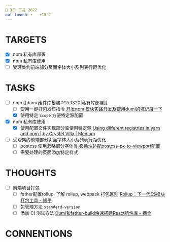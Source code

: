 ```yaml
---
📆 3日 三月 2022
not found: ☀️   +15°C
---
```


# TARGETS
- [x] npm 私有库部署
- [x] npm 私有库使用
- [ ] 受理集约前端部分页面字体大小及列表行距优化

# TASKS
- [ ] npm [[dumi 组件库搭建#^2c1320|私有库部署]]
	- [ ] 使用一键打包发布指令 [开发npm 模块实践开发及使用dumi的坑记录一下](http://www.4k8k.xyz/article/weixin_44070105/119377295)
	- [x] 使用特定 `Scope` 方便特定源配置
- [x] npm 私有库使用
	- [x] 使用配置文件实现部分库使用特定源 [Using different registries in yarn and npm | by Crysfel Villa | Medium](https://medium.com/@crysfel/using-different-registries-in-yarn-and-npm-766541d6f851)
- [ ] 受理集约前端部分页面字体大小及列表行距优化
	- [ ] postcss 使用忽略部分字体类 [移动端适配postcss-px-to-viewport配置 ](https://www.cnblogs.com/wangjae/p/12702900.html)
	- [ ] 需要处理的页面添加特定样式

# THOUGHTS
- [ ] 前端项目打包
	- [ ] father配置rollup, 了解 rollup, webpack 打包区别 [Rollup：下一代ES模块打包工具 - 知乎](https://zhuanlan.zhihu.com/p/75717476)
	- [ ] 包管理方法 `standard-version` 
	- [ ] 添加 CI 测试方法 [Dumi和father-build快速搭建React组件库 - 掘金](https://juejin.cn/post/6904795653243994125)

# CONNENTIONS